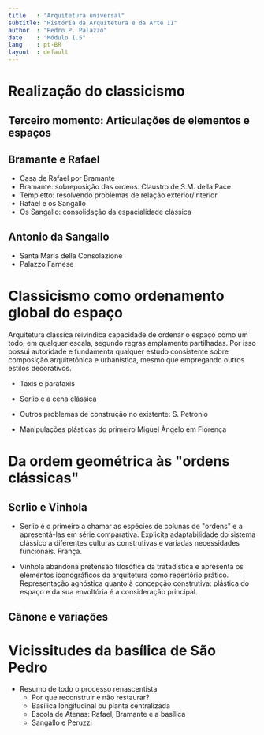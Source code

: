 ```yaml
---
title   : "Arquitetura universal"
subtitle: "História da Arquitetura e da Arte II"
author  : "Pedro P. Palazzo"
date    : "Módulo I.5"
lang    : pt-BR
layout  : default
---
```


Realização do classicismo
=========================

Terceiro momento: Articulações de elementos e espaços
-----------------------------------------------------

Bramante e Rafael
-----------------

- Casa de Rafael por Bramante
- Bramante: sobreposição das ordens. Claustro de S.M. della Pace
- Tempietto: resolvendo problemas de relação exterior/interior
- Rafael e os Sangallo
- Os Sangallo: consolidação da espacialidade clássica

Antonio da Sangallo
-------------------

- Santa Maria della Consolazione
- Palazzo Farnese

Classicismo como ordenamento global do espaço
=============================================

Arquitetura clássica reivindica capacidade de ordenar o espaço como um
todo, em qualquer escala, segundo regras amplamente partilhadas. Por
isso possui autoridade e fundamenta qualquer estudo consistente sobre
composição arquitetônica e urbanística, mesmo que empregando outros
estilos decorativos.

- Taxis e parataxis

- Serlio e a cena clássica

- Outros problemas de construção no existente: S. Petronio

- Manipulações plásticas do primeiro Miguel Ângelo em Florença

Da ordem geométrica às "ordens clássicas"
=========================================

Serlio e Vinhola
----------------

- Serlio é o primeiro a chamar as espécies de colunas de "ordens" e a
  apresentá-las em série comparativa. Explicita adaptabilidade do
  sistema clássico a diferentes culturas construtivas e variadas
  necessidades funcionais. França.

- Vinhola abandona pretensão filosófica da tratadística e apresenta os
  elementos iconográficos da arquitetura como repertório prático.
  Representação agnóstica quanto à concepção construtiva: plástica do
  espaço e da sua envoltória é a consideração principal.

Cânone e variações
------------------

Vicissitudes da basílica de São Pedro
=====================================

- Resumo de todo o processo renascentista
  - Por que reconstruir e não restaurar?
  - Basílica longitudinal ou planta centralizada
  - Escola de Atenas: Rafael, Bramante e a basílica
  - Sangallo e Peruzzi

